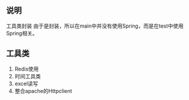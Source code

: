 ## 说明
工具类封装
由于是封装，所以在main中并没有使用Spring，而是在test中使用Spring相关。

## 工具类
1. Redis使用
2. 时间工具类
3. excel读写
4. 整合apache的Httpclient
